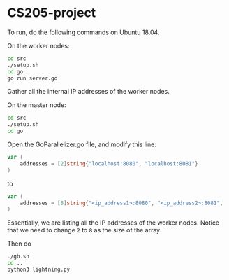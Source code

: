 # CS205-project

To run, do the following commands on Ubuntu 18.04.

On the worker nodes:
```bash
cd src
./setup.sh
cd go
go run server.go
```

Gather all the internal IP addresses of the worker nodes.

On the master node:
```bash
cd src
./setup.sh
cd go
```

Open the GoParallelizer.go file, and modify this line:
```go
var (
	addresses = [2]string{"localhost:8080", "localhost:8081"}
)
```

to
```go
var (
	addresses = [8]string{"<ip_address1>:8080", "<ip_address2>:8081", ...}
)
```

Essentially, we are listing all the IP addresses of the worker nodes. Notice that we need to change `2` to `8` as the size of the array.

Then do
```bash
./gb.sh
cd ..
python3 lightning.py
```

